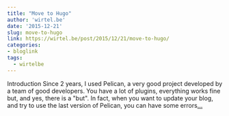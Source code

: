 ```yaml
---
title: "Move to Hugo"
author: 'wirtel.be'
date: '2015-12-21'
slug: move-to-hugo
link: https://wirtel.be/post/2015/12/21/move-to-hugo/
categories:
- bloglink
tags:
  - wirtelbe
---
```


Introduction Since 2 years, I used Pelican, a very good project developed by a team of good developers. You have a lot of plugins, everything works fine but, and yes, there is a "but". In fact, when you want to update your blog, and try to use the last version of Pelican, you can have some errors[... <i class="fas fa-external-link-alt"></i>](https://wirtel.be/post/2015/12/21/move-to-hugo/)

